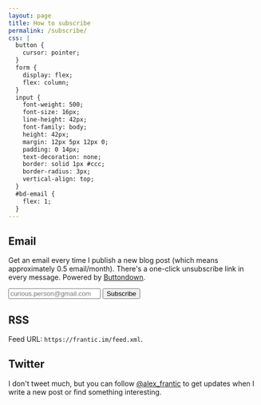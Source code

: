 ```yaml
---
layout: page
title: How to subscribe
permalink: /subscribe/
css: |
  button {
    cursor: pointer;
  }
  form {
    display: flex;
    flex: column;
  }
  input {
    font-weight: 500;
    font-size: 16px;
    line-height: 42px;
    font-family: body;
    height: 42px;
    margin: 12px 5px 12px 0;
    padding: 0 14px;
    text-decoration: none;
    border: solid 1px #ccc;
    border-radius: 3px;
    vertical-align: top;
  }
  #bd-email {
    flex: 1;
  }
---
```


## Email

Get an email every time I publish a new blog post (which means approximately 0.5 email/month). There's a one-click unsubscribe link in every message. Powered by <a href="https://buttondown.email/refer/frantic" target="_blank">Buttondown</a>.

<form
  action="https://buttondown.email/api/emails/embed-subscribe/frantic"
  method="post"
  target="popupwindow"
  onsubmit="window.open('https://buttondown.email/frantic', 'popupwindow')"
  class="embeddable-buttondown-form"
>
  <input type="email" name="email" id="bd-email" placeholder="curious.person@gmail.com" />
  <input type="submit" value="Subscribe" />
</form>

## RSS

Feed URL: `https://frantic.im/feed.xml`.

## Twitter

I don't tweet much, but you can follow [@alex_frantic](https://twitter.com/alex_frantic) to get updates when I write a new post or find something interesting.
